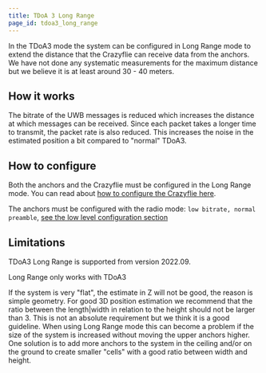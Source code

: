 ```yaml
---
title: TDoA 3 Long Range
page_id: tdoa3_long_range
---
```

In the TDoA3 mode the system can be configured in Long Range mode to extend the distance that the Crazyflie can
receive data from the anchors. We have not done any systematic measurements for the maximum distance but we believe
it is at least around 30 - 40 meters.

## How it works

The bitrate of the UWB messages is reduced which increases the distance at which messages can be received. Since each
packet takes a longer time to transmit, the packet rate is also reduced. This increases the noise in the estimated
position a bit compared to "normal" TDoA3.

## How to configure

Both the anchors and the Crazyflie must be configured in the Long Range mode. You can read about [how to configure the
Crazyflie here](https://www.bitcraze.io/documentation/repository/crazyflie-firmware/master/userguides/configuration/tdoa3_long_range_config).

The anchors must be configured with the radio mode: `low bitrate, normal preamble`, [see the low level configuration section](/docs/development/anchor-low-level-config)

## Limitations

TDoA3 Long Range is supported from version 2022.09.

Long Range only works with TDoA3

If the system is very "flat", the estimate in Z will not be good, the reason is simple geometry.
For good 3D position estimation we recommend that the ratio between the length|width in relation to the height should
not be larger than 3. This is not an absolute requirement but we think it is a good guideline.
When using Long Range mode this can become a problem if the size of the system is increased without moving the
upper anchors higher. One solution is to add more anchors to the system in the ceiling and/or on the ground to create
smaller "cells" with a good ratio between width and height.
